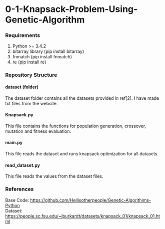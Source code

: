 # 0-1-Knapsack-Problem-Using-Genetic-Algorithm
### Requirements
1. Python >= 3.4.2 
2. bitarray library (pip install bitarray) 
3. fnmatch (pip install fnmatch) 
4. re (pip install re)
### Repository Structure
#### dataset (folder)
The dataset folder contains all the datasets provided in ref[2]. I have made txt files from the website. 
#### Knapsack.py
This file contains the functions for population generation, crossover, mutation and fitness evaluation.  
#### main.py
This file reads the dataset and runs knapsack optimization for all datasets.
#### read_dataset.py
This file reads the values from the dataset files.
### References
Base Code: https://github.com/Hellisotherpeople/Genetic-Algorithims-Python \
Dataset: https://people.sc.fsu.edu/~jburkardt/datasets/knapsack_01/knapsack_01.html
